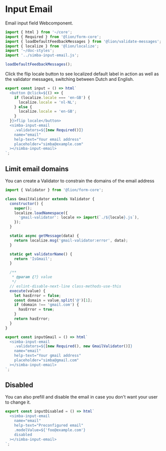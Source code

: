 # Input Email

Email input field Webcomponent.

```js script
import { html } from '~/core';
import { Required } from '@lion/form-core';
import { loadDefaultFeedbackMessages } from '@lion/validate-messages';
import { localize } from '@lion/localize';
import '~/doc-styles';
import '../simba-input-email.js';

loadDefaultFeedbackMessages();
```

Click the flip locale button to see localized default label in action as well as the validator messages, switching between Dutch and English.

```js preview-story
export const input = () => html`
  <button @click=${() => {
    if (localize.locale === 'en-GB') {
      localize.locale = 'nl-NL';
    } else {
      localize.locale = 'en-GB';
    }
  }}>flip locale</button>
  <simba-input-email 
    .validators=${[new Required()]}
    name="email" 
    help-text="Your email address"
    placeholder="simba@example.com"
  ></simba-input-email>
`;
```

## Limit email domains

You can create a Validator to constrain the domains of the email address

```js preview-story
import { Validator } from '@lion/form-core';

class GmailValidator extends Validator {
  constructor() {
    super();
    localize.loadNamespace({
      'gmail-validator': locale => import(`./${locale}.js`),
    });
  }

  static async getMessage(data) {
    return localize.msg('gmail-validator:error', data);
  }

  static get validatorName() {
    return 'IsGmail';
  }

  /**
   * @param {?} value
   */
  // eslint-disable-next-line class-methods-use-this
  execute(value) {
    let hasError = false;
    const domain = value.split('@')[1];
    if (domain !== 'gmail.com') {
      hasError = true;
    }
    return hasError;
  }
}

export const inputGmail = () => html`
  <simba-input-email 
    .validators=${[new Required(), new GmailValidator()]}
    name="email" 
    help-text="Your gmail address"
    placeholder="simba@gmail.com"
  ></simba-input-email>
`;
```

## Disabled

You can also prefill and disable the email in case you don't want your user to change it.

```js preview-story
export const inputDisabled = () => html`
  <simba-input-email 
    name="email" 
    help-text="Preconfigured email"
    .modelValue=${'foo@example.com'}
    disabled
  ></simba-input-email>
`;
```
